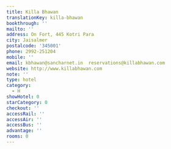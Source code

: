 ```yaml
---
title: Killa Bhawan
translationKey: killa-bhawan
bookthrough: ''
mailto: ''
address: On Fort, 445 Kotri Para
city: Jaisalmer
postalcode: '345001'
phone: 2992-251204
mobile: ''
email: kbhawan@sancharnet.in  reservations@killabhawan.com
website: http://www.killabhawan.com
note: ''
type: hotel
category:
  - H
showHotel: 0
starCategory: 0
checkout: ''
accessRail: ''
accessAir: ''
accessBus: ''
advantage: ''
rooms: 0
---
```

